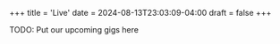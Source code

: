 +++
title = 'Live'
date = 2024-08-13T23:03:09-04:00
draft = false
+++

TODO: Put our upcoming gigs here
